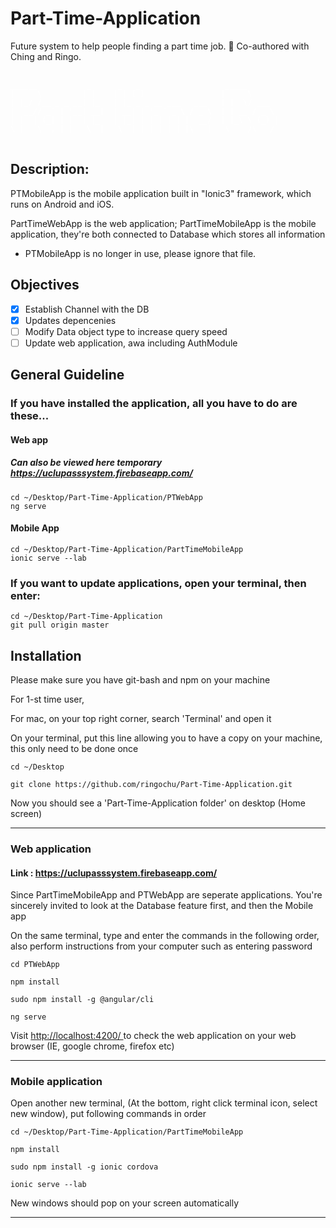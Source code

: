 # Part-Time-Application
Future system to help people finding a part time job. :shit: Co-authored with Ching and Ringo.

<div style="color:white;">

<pre style="color:none;"> <code>
______           _      _   _                   _____       
| ___ \         | |    | | (_)                 |  __ \      
| |_/ /__ _ _ __| |_   | |_ _ _ __ ___   ___   | |  \/ ___  
|  __// _` | '__| __|  | __| | '_ ` _ \ / _ \  | | __ / _ \ 
| |  | (_| | |  | |_   | |_| | | | | | |  __/  | |_\ \ (_) |
\_|   \__,_|_|   \__|   \__|_|_| |_| |_|\___|   \____/\___/ 
</code> </pre>

</div>

## Description:

PTMobileApp is the mobile application built in "Ionic3" framework, which runs on Android and iOS.<br>

PartTimeWebApp is the web application; PartTimeMobileApp is the mobile application, they're both connected to Database which stores all information
<br>

* PTMobileApp is no longer in use, please ignore that file.


## Objectives
- [x] Establish Channel with the DB
- [x] Updates depencenies 
- [ ]  Modify Data object type to increase query speed
- [ ]  Update web application, awa including AuthModule

## General Guideline

### If you have installed the application, all you have to do are these...
 
 #### Web app 
 
 ##### Can also be viewed here temporary https://uclupasssystem.firebaseapp.com/
``` Put the following lines on your terminal 
cd ~/Desktop/Part-Time-Application/PTWebApp
ng serve
```
  #### Mobile App
  ```
  cd ~/Desktop/Part-Time-Application/PartTimeMobileApp
  ionic serve --lab
  ```
  
### If you want to update applications, open your terminal, then enter:
  ```
  cd ~/Desktop/Part-Time-Application
  git pull origin master
  ```

## Installation 

Please make sure you have git-bash and npm on your machine
<br>

For 1-st time user,

For mac, on your top right corner, search 'Terminal' and open it

On your terminal, put this line allowing you to have a copy on your machine, this only need to be done once

```
cd ~/Desktop
```
```
git clone https://github.com/ringochu/Part-Time-Application.git
```

Now you should see a 'Part-Time-Application folder' on desktop (Home screen)
<hr>


### Web application 

#### Link : <a href="https://uclupasssystem.firebaseapp.com/">https://uclupasssystem.firebaseapp.com/</a>

Since PartTimeMobileApp and PTWebApp are seperate applications.
You're sincerely invited to look at the Database feature first, and then the Mobile app

On the same terminal, type and enter the commands in the following order, also perform instructions from your computer such as entering password

```shell
cd PTWebApp
```
```
npm install
```
```shell
sudo npm install -g @angular/cli 
```

```shell
ng serve
```
Visit <a href='http://localhost:4200/'> http://localhost:4200/ </a> to check the web application on your web browser (IE, google chrome, firefox etc)

<hr> 

### Mobile application

Open another new terminal, (At the bottom, right click terminal icon, select new window), put following commands in order
```
cd ~/Desktop/Part-Time-Application/PartTimeMobileApp
```
```
npm install
```
```
sudo npm install -g ionic cordova
```
```
ionic serve --lab
```
New windows should pop on your screen automatically 

<hr>
